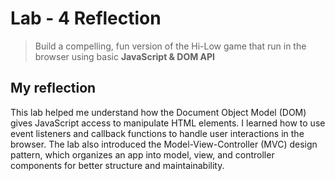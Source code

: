 # Lab - 4 Reflection
> Build a compelling, fun version of the Hi-Low game that run in the browser using basic **JavaScript & DOM API**
## My reflection
This lab helped me understand how the Document Object Model (DOM) gives JavaScript access to manipulate HTML elements. I
learned how to use event listeners and callback functions to handle user interactions in the browser. The lab also
introduced the Model-View-Controller (MVC) design pattern, which organizes an app into model, view, and controller
components for better structure and maintainability.